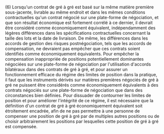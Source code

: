 (6) Lorsqu'un contrat de gré à gré est basé sur la même matière première sous-jacente, livrable au même endroit et dans les mêmes conditions contractuelles qu'un contrat négocié sur une plate-forme de négociation, et que son résultat économique est fortement corrélé à ce dernier, il devrait être considéré comme économiquement équivalent, indépendamment des légères différences dans les spécifications contractuelles concernant la taille des lots et la date de livraison. De même, les différences dans les accords de gestion des risques postnégociation, tels que les accords de compensation, ne devraient pas empêcher que ces contrats soient identifiés comme économiquement équivalents. Pour empêcher la compensation inappropriée de positions potentiellement dominantes négociées sur une plate-forme de négociation par l'utilisation d'accords bilatéraux dans des contrats de gré à gré, et pour assurer un fonctionnement efficace du régime des limites de position dans la pratique, il faut que les instruments dérivés sur matières premières négociés de gré à gré ne puissent être considérés comme économiquement équivalents à des contrats négociés sur une plate-forme de négociation que dans des circonstances bien définies. Pour dissuader de contourner les limites de position et pour améliorer l'intégrité de ce régime, il est nécessaire que la définition d'un contrat de gré à gré économiquement équivalent soit étroitement encadrée, afin de ne pas permettre à une personne de compenser une position de gré à gré par de multiples autres positions ou de choisir arbitrairement les positions par lesquelles cette position de gré à gré est compensée.